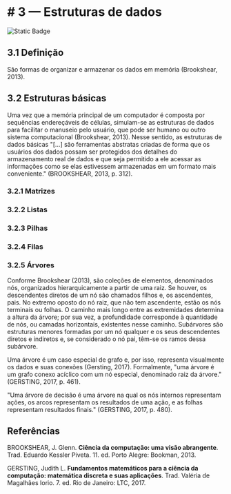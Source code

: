 # # 3 — Estruturas de dados

![Static Badge](https://img.shields.io/badge/Última_atualização-19/06/2024-grey?labelColor=5F9EA0)

## 3.1 Definição

São formas de organizar e armazenar os dados em memória (Brookshear, 2013).

## 3.2 Estruturas básicas

Uma vez que a memória principal de um computador é composta por sequências endereçáveis de células, simulam-se as estruturas de dados para facilitar o manuseio pelo usuário, que pode ser humano ou outro sistema computacional (Brookshear, 2013). Nesse sentido, as estruturas de dados básicas "[...] são ferramentas abstratas criadas de forma que os usuários dos dados possam ser protegidos dos detalhes do armazenamento real de dados e que seja permitido a ele acessar as informações como se elas estivessem armazenadas em um formato mais conveniente." (BROOKSHEAR, 2013, p. 312).

### 3.2.1 Matrizes

### 3.2.2 Listas

### 3.2.3 Pilhas

### 3.2.4 Filas

### 3.2.5 Árvores

Conforme Brookshear (2013), são coleções de elementos, denominados nós, organizados hierarquicamente a partir de uma raiz. Se houver, os descendentes diretos de um nó são chamados filhos e, os ascendentes, pais. No extremo oposto do nó raiz, que não tem ascendente, estão os nós terminais ou folhas. O caminho mais longo entre as extremidades determina a altura da árvore; por sua vez, a profundidade corresponde à quantidade de nós, ou camadas horizontais, existentes nesse caminho. Subárvores são estruturas menores formadas por um nó qualquer e os seus descendentes diretos e indiretos e, se considerado o nó pai, têm-se os ramos dessa subárvore.

Uma árvore é um caso especial de grafo e, por isso, representa visualmente os dados e suas conexões (Gersting, 2017). Formalmente, "uma árvore é um grafo conexo acíclico com um nó especial, denominado raiz da árvore." (GERSTING, 2017, p. 461).

"Uma árvore de decisão é uma árvore na qual os nós internos representam ações, os arcos representam os resultados de uma ação, e as folhas representam resultados finais." (GERSTING, 2017, p. 480).

## Referências

BROOKSHEAR, J. Glenn. **Ciência da computação: uma visão abrangente**. Trad. Eduardo Kessler Piveta. 11. ed. Porto Alegre: Bookman, 2013.

GERSTING, Judith L. **Fundamentos matemáticos para a ciência da computação: matemática discreta e suas aplicações**. Trad. Valéria de Magalhães Iorio. 7. ed. Rio de Janeiro: LTC, 2017.
